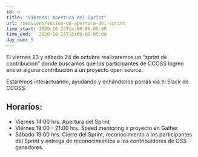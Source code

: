 ```yaml
---
id: e
title: "Viernes: Apertura del Sprint"
url: /sessions/sesion-de-apertura-del-sprint
time_start: 2020-10-23T14:00:00-05:00
time_end:   2020-10-23T15:00:00-05:00
day_num: 5 
---
```


El viernes 23 y sábado 24 de octubre realizaremos un “sprint de contribución” donde buscamos que los participantes de CCOSS logren enviar alguna contribución a un proyecto open source. 

Estaremos interactuando, ayudando y echándonos porras via el Slack de CCOSS.


## Horarios: 
- Viernes 14:00 hrs. Apertura del Sprint
- Viernes 19:00 - 21:00 hrs. Speed mentoring x proyecto en Gather
- Sábado 19:00 hrs. Cierre del Sprint, reconocimiento a los participantes del Sprint y entrega de reconocimientos a los contribuidores de OSS ganadores.


